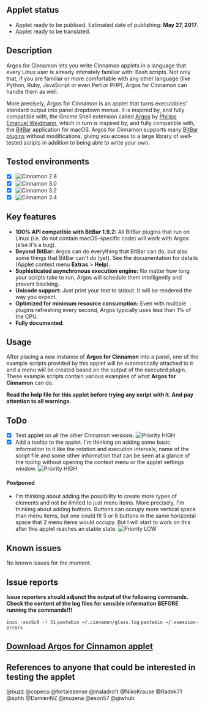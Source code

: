 ## Applet status

- Applet ready to be publised. Estimated date of publishing: **May 27, 2017**.
- Applet ready to be translated.

## Description

Argos for Cinnamon lets you write Cinnamon applets in a language that every Linux user is already intimately familiar with: Bash scripts. Not only that, if you are familiar or more comfortable with any other language (like Python, Ruby, JavaScript or even Perl or PHP), Argos for Cinnamon can handle them as well.

More precisely, Argos for Cinnamon is an applet that turns executables' standard output into panel dropdown menus. It is inspired by, and fully compatible with, the Gnome Shell extension called [Argos](https://github.com/p-e-w/argos) by [Philipp Emanuel Weidmann](https://github.com/p-e-w), which in turn is inspired by, and fully compatible with, the [BitBar](https://github.com/matryer/bitbar) application for macOS. Argos for Cinnamon supports many [BitBar plugins](https://github.com/matryer/bitbar-plugins) without modifications, giving you access to a large library of well-tested scripts in addition to being able to write your own.

## Tested environments

* [x] ![Cinnamon 2.8](https://odyseus.github.io/CinnamonTools/lib/badges/cinn-2.8.svg)
* [x] ![Cinnamon 3.0](https://odyseus.github.io/CinnamonTools/lib/badges/cinn-3.0.svg)
* [x] ![Cinnamon 3.2](https://odyseus.github.io/CinnamonTools/lib/badges/cinn-3.2.svg)
* [x] ![Cinnamon 3.4](https://odyseus.github.io/CinnamonTools/lib/badges/cinn-3.4.svg)

## Key features

- **100% API compatible with BitBar 1.9.2:** All BitBar plugins that run on Linux (i.e. do not contain macOS-specific code) will work with Argos (else it's a bug).
- **Beyond BitBar:** Argos can do everything that BitBar can do, but also some things that BitBar can't do (yet). See the documentation for details (Applet context menu **Extras** > **Help**).
- **Sophisticated asynchronous execution engine:** No matter how long your scripts take to run, Argos will schedule them intelligently and prevent blocking.
- **Unicode support:** Just print your text to stdout. It will be rendered the way you expect.
- **Optimized for minimum resource consumption:** Even with multiple plugins refreshing every second, Argos typically uses less than 1% of the CPU.
- **Fully documented**.

## Usage

After placing a new instance of **Argos for Cinnamon** into a panel, one of the example scripts provided by this applet will be automatically attached to it and a menu will be created based on the output of the executed plugin. These example scripts contain various examples of what **Argos for Cinnamon** can do.

**Read the help file for this applet before trying any script with it. And pay attention to all warnings.**

## ToDo

* [x] Test applet on all the other Cinnamon versions. ![Priority HIGH](https://img.shields.io/badge/Priority-HIGH-orange.svg?style=plastic)
* [x] Add a tooltip to the applet. I'm thinking on adding some basic information to it like the rotation and execution intervals, name of the script file and some other information that can be seen at a glance of the tooltip without opening the context menu or the applet settings window. ![Priority HIGH](https://img.shields.io/badge/Priority-HIGH-orange.svg?style=plastic)

#### Postponed

- I'm thinking about adding the possibility to create more types of elements and not be limited to just menu items. More precisely, I'm thinking about adding buttons. Buttons can occupy more vertical space than menu items, but one could fit 5 or 6 buttons in the same horizontal space that 2 menu items would occupy. But I will start to work on this after this applet reaches an stable state. ![Priority LOW](https://img.shields.io/badge/Priority-LOW-blue.svg?style=plastic)

<!--
Badges
![Priority CRITICAL](https://img.shields.io/badge/Priority-CRITICAL-red.svg?style=plastic)
![Priority HIGH](https://img.shields.io/badge/Priority-HIGH-orange.svg?style=plastic)
![Priority LOW](https://img.shields.io/badge/Priority-LOW-blue.svg?style=plastic)
-->

## Known issues

No known issues for the moment.

## Issue reports

**Issue reporters should adjunct the output of the following commands.**
**Check the content of the log files for sensible information BEFORE running the commands!!!**

`inxi -xxxSc0 -! 31`
`pastebin ~/.cinnamon/glass.log`
`pastebin ~/.xsession-errors`

## [Download Argos for Cinnamon applet](https://odyseus.github.io/CinnamonTools/pkg/0dyseus@ArgosForCinnamon.tar.gz)

## References to anyone that could be interested in testing the applet

@buzz @copecu @fortalezense @maladro1t @NikoKrause @Radek71 @sphh @DamienNZ @muzena @eson57 @giwhub
